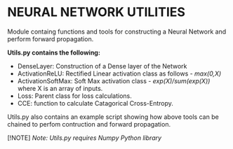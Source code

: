 # NEURAL NETWORK UTILITIES

Module containg functions and tools for constructing a Neural Network and perform forward propagation.

**Utils.py contains the following:**
- DenseLayer: Construction of a Dense layer of the Network
- ActivationReLU: Rectified Linear activation class as follows - _max(0,X)_
- ActivationSoftMax: Soft Max activation class - _exp(X)/sum(exp(X))_ where X is an array of inputs.
- Loss: Parent class for loss calculations.
- CCE: function to calculate Catagorical Cross-Entropy.

Utils.py also contains an  example script showing how above tools can be chained to perfom contruction and forward propagation.

[!NOTE]
_Note: Utils.py requires Numpy Python library_
